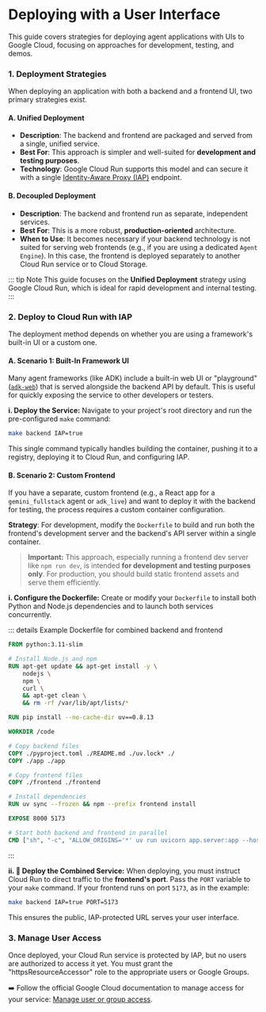 # Deploying with a User Interface

This guide covers strategies for deploying agent applications with UIs to Google Cloud, focusing on approaches for development, testing, and demos.

### 1. Deployment Strategies

When deploying an application with both a backend and a frontend UI, two primary strategies exist.

#### A. Unified Deployment
*   **Description**: The backend and frontend are packaged and served from a single, unified service.
*   **Best For**: This approach is simpler and well-suited for **development and testing purposes**.
*   **Technology**: Google Cloud Run supports this model and can secure it with a single [Identity-Aware Proxy (IAP)](https://cloud.google.com/run/docs/securing/identity-aware-proxy-cloud-run) endpoint.

#### B. Decoupled Deployment
*   **Description**: The backend and frontend run as separate, independent services.
*   **Best For**: This is a more robust, **production-oriented** architecture.
*   **When to Use**: It becomes necessary if your backend technology is not suited for serving web frontends (e.g., if you are using a dedicated `Agent Engine`). In this case, the frontend is deployed separately to another Cloud Run service or to Cloud Storage.

::: tip Note
This guide focuses on the **Unified Deployment** strategy using Google Cloud Run, which is ideal for rapid development and internal testing.
:::

### 2. Deploy to Cloud Run with IAP

The deployment method depends on whether you are using a framework's built-in UI or a custom one.

#### A. Scenario 1: Built-In Framework UI
Many agent frameworks (like ADK) include a built-in web UI or "playground" ([`adk-web`](https://github.com/google/adk-web)) that is served alongside the backend API by default. This is useful for quickly exposing the service to other developers or testers.

**i. Deploy the Service:**
Navigate to your project's root directory and run the pre-configured `make` command:
```bash
make backend IAP=true
```
This single command typically handles building the container, pushing it to a registry, deploying it to Cloud Run, and configuring IAP.

#### B. Scenario 2: Custom Frontend
If you have a separate, custom frontend (e.g., a React app for a `gemini_fullstack` agent or `adk_live`) and want to deploy it with the backend for testing, the process requires a custom container configuration.

**Strategy**: For development, modify the `Dockerfile` to build and run both the frontend's development server and the backend's API server within a single container.

> **Important:** This approach, especially running a frontend dev server like `npm run dev`, is intended **for development and testing purposes only**. For production, you should build static frontend assets and serve them efficiently.

**i. Configure the Dockerfile:**
Create or modify your `Dockerfile` to install both Python and Node.js dependencies and to launch both services concurrently.

::: details Example Dockerfile for combined backend and frontend
```dockerfile
FROM python:3.11-slim

# Install Node.js and npm
RUN apt-get update && apt-get install -y \
    nodejs \
    npm \
    curl \
    && apt-get clean \
    && rm -rf /var/lib/apt/lists/*

RUN pip install --no-cache-dir uv==0.8.13

WORKDIR /code

# Copy backend files
COPY ./pyproject.toml ./README.md ./uv.lock* ./
COPY ./app ./app

# Copy frontend files
COPY ./frontend ./frontend

# Install dependencies
RUN uv sync --frozen && npm --prefix frontend install

EXPOSE 8000 5173

# Start both backend and frontend in parallel
CMD ["sh", "-c", "ALLOW_ORIGINS='*' uv run uvicorn app.server:app --host 0.0.0.0 --port 8000 & npm --prefix frontend run dev -- --host 0.0.0.0 & wait"]
```
:::


**ii. 🚀 Deploy the Combined Service:**
When deploying, you must instruct Cloud Run to direct traffic to the **frontend's port**. Pass the `PORT` variable to your `make` command. If your frontend runs on port `5173`, as in the example:
```bash
make backend IAP=true PORT=5173
```
This ensures the public, IAP-protected URL serves your user interface.

### 3. Manage User Access
Once deployed, your Cloud Run service is protected by IAP, but no users are authorized to access it yet. You must grant the "httpsResourceAccessor" role to the appropriate users or Google Groups.

➡️ Follow the official Google Cloud documentation to manage access for your service: [Manage user or group access](https://cloud.google.com/run/docs/securing/identity-aware-proxy-cloud-run#manage_user_or_group_access).
